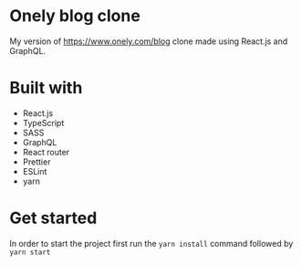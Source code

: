 # Onely blog clone
My version of https://www.onely.com/blog clone made using React.js and GraphQL. 

# Built with
<ul>
<li>React.js</li>
<li>TypeScript</li>
<li>SASS</li>
<li>GraphQL</li>
<li>React router</li>
<li>Prettier</li>
<li>ESLint</li>
<li>yarn</li>
</ul>

# Get started
In order to start the project first run the <code>yarn install</code> command followed by <code>yarn start</code>
